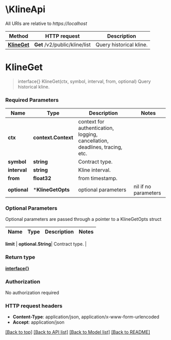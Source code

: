 # \KlineApi

All URIs are relative to *https://localhost*

Method | HTTP request | Description
------------- | ------------- | -------------
[**KlineGet**](KlineApi.md#KlineGet) | **Get** /v2/public/kline/list | Query historical kline.


# **KlineGet**
> interface{} KlineGet(ctx, symbol, interval, from, optional)
Query historical kline.

### Required Parameters

Name | Type | Description  | Notes
------------- | ------------- | ------------- | -------------
 **ctx** | **context.Context** | context for authentication, logging, cancellation, deadlines, tracing, etc.
  **symbol** | **string**| Contract type. | 
  **interval** | **string**| Kline interval. | 
  **from** | **float32**| from timestamp. | 
 **optional** | ***KlineGetOpts** | optional parameters | nil if no parameters

### Optional Parameters
Optional parameters are passed through a pointer to a KlineGetOpts struct

Name | Type | Description  | Notes
------------- | ------------- | ------------- | -------------



 **limit** | **optional.String**| Contract type. | 

### Return type

[**interface{}**](interface{}.md)

### Authorization

No authorization required

### HTTP request headers

 - **Content-Type**: application/json, application/x-www-form-urlencoded
 - **Accept**: application/json

[[Back to top]](#) [[Back to API list]](../README.md#documentation-for-api-endpoints) [[Back to Model list]](../README.md#documentation-for-models) [[Back to README]](../README.md)

